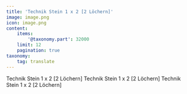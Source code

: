 ```yaml
---
title: 'Technik Stein 1 x 2 [2 Löchern]'
image: image.png
icon: image.png
content:
    items:
        '@taxonomy.part': 32000
    limit: 12
    pagination: true
taxonomy:
    tag: translate
---
```


Technik Stein 1 x 2 [2 Löchern]
Technik Stein 1 x 2 [2 Löchern]
Technik Stein 1 x 2 [2 Löchern]
